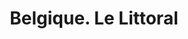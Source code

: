 ---
ref: sol-251-0001
title: "Belgique. Le Littoral"
author_name: ["Ange Rawoe"]
publisher: ["unknown publisher"]
year: y1958
circa: true
origin: ["Belgium"]
formats: ["booklet"]
disciplines: ["graphic-design"]
tags: ["Expo 58"]
layout: artifact
status: ["scan"]
published: false
int_published: false
image_count:
date_added: 2023-06-16
batch: 58/belgium/1
---